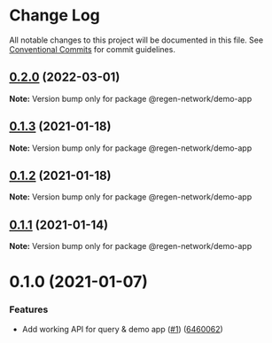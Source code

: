# Change Log

All notable changes to this project will be documented in this file.
See [Conventional Commits](https://conventionalcommits.org) for commit guidelines.

## [0.2.0](https://github.com/regen-network/regen-js/compare/v0.1.2...v0.2.0) (2022-03-01)

**Note:** Version bump only for package @regen-network/demo-app






## [0.1.3](https://github.com/regen-network/regen-js/compare/v0.1.2...v0.1.3) (2021-01-18)

**Note:** Version bump only for package @regen-network/demo-app





## [0.1.2](https://github.com/regen-network/regen-js/compare/v0.1.1...v0.1.2) (2021-01-18)

**Note:** Version bump only for package @regen-network/demo-app





## [0.1.1](https://github.com/regen-network/regen-js/compare/v0.1.0...v0.1.1) (2021-01-14)

**Note:** Version bump only for package @regen-network/demo-app





# 0.1.0 (2021-01-07)


### Features

* Add working API for query & demo app ([#1](https://github.com/regen-network/regen-js/issues/1)) ([6460062](https://github.com/regen-network/regen-js/commit/6460062239f69e128204da83416330edd37ac90f))
